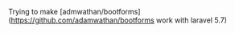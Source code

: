 Trying to make [admwathan/bootforms](https://github.com/adamwathan/bootforms work with laravel 5.7)
